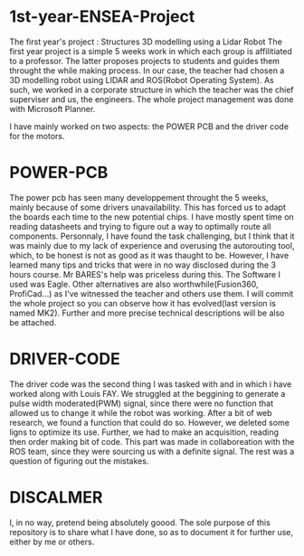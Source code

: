 # 1st-year-ENSEA-Project
The first year's project : Structures 3D modelling using a Lidar Robot
The first year project is a simple 5 weeks work in which each group is affilitiated to a professor. The latter proposes projects to students and guides them throught the while making process. In our case, the teacher had chosen a 3D modelling robot using LIDAR and ROS(Robot Operating System). As such, we worked in a corporate structure in which the teacher was the chief superviser and us, the engineers. The whole project management was done with Microsoft Planner.

I have mainly worked on two aspects: the POWER PCB and the driver code for the motors.

# POWER-PCB
The power pcb has seen many developpement throught the 5 weeks, mainly because of some drivers unavailability. This has forced us to adapt the boards each time to the new potential chips. 
I have mostly spent time on reading datasheets and trying to figure out a way to optimally route all components. Personnaly, I have found the task challenging, but I think that it was mainly due to my lack of experience and overusing the autorouting tool, which, to be honest is not as good as it was thaught to be. However, I have learned many tips and tricks that were in no way disclosed during the 3 hours course. Mr BARES's help was priceless during this.
The Software I used was Eagle. Other alternatives are also worthwhile(Fusion360, ProfiCad...) as I've witnessed the teacher and others use them. I will commit the whole project so you can observe how it has evolved(last version is named MK2). Further and more precise technical descriptions will be also be attached.

# DRIVER-CODE
The driver code was the second thing I was tasked with and in which i have worked along with Louis FAY. We struggled at the beggining to generate a pulse width moderated(PWM) signal, since there were no function that allowed us to change it while the robot was working. After a bit of web research, we found a function that could do so. However, we deleted some ligns to optimize its use. Further, we had to make an acquisition, reading then order making bit of code. This part was made in collaboreation with the ROS team, since they were sourcing us with a definite signal. The rest was a question of figuring out the mistakes.

# DISCALMER
I, in no way, pretend being absolutely goood. The sole purpose of this repository is to share what I have done, so as to document it for further use, either by me or others.
